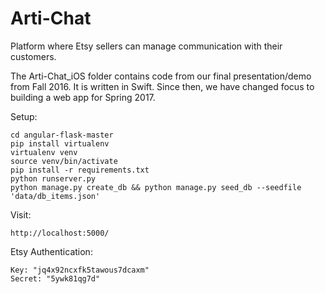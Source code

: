 # Arti-Chat

Platform where Etsy sellers can manage communication with their customers.

The Arti-Chat_iOS folder contains code from our final presentation/demo from Fall 2016. It is written in Swift. Since then, we have changed focus to building a web app for Spring 2017.


Setup:
```
cd angular-flask-master
pip install virtualenv
virtualenv venv
source venv/bin/activate
pip install -r requirements.txt
python runserver.py
python manage.py create_db && python manage.py seed_db --seedfile 'data/db_items.json'
```

Visit:
```
http://localhost:5000/
```

Etsy Authentication:
```
Key: "jq4x92ncxfk5tawous7dcaxm"
Secret: "5ywk81qg7d"
```
